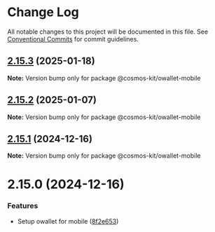 # Change Log

All notable changes to this project will be documented in this file.
See [Conventional Commits](https://conventionalcommits.org) for commit guidelines.

## [2.15.3](https://github.com/hyperweb-io/cosmos-kit/compare/@cosmos-kit/owallet-mobile@2.15.2...@cosmos-kit/owallet-mobile@2.15.3) (2025-01-18)

**Note:** Version bump only for package @cosmos-kit/owallet-mobile





## [2.15.2](https://github.com/hyperweb-io/cosmos-kit/compare/@cosmos-kit/owallet-mobile@2.15.1...@cosmos-kit/owallet-mobile@2.15.2) (2025-01-07)

**Note:** Version bump only for package @cosmos-kit/owallet-mobile





## [2.15.1](https://github.com/hyperweb-io/cosmos-kit/compare/@cosmos-kit/owallet-mobile@2.15.0...@cosmos-kit/owallet-mobile@2.15.1) (2024-12-16)

**Note:** Version bump only for package @cosmos-kit/owallet-mobile





# 2.15.0 (2024-12-16)


### Features

* Setup owallet for mobile ([8f2e653](https://github.com/hyperweb-io/cosmos-kit/commit/8f2e6533370fa5195d3d5e3d646a4acc0f68b108))
